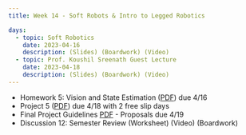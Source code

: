```yaml
---
title: Week 14 - Soft Robots & Intro to Legged Robotics

days:
  - topic: Soft Robotics
    date: 2023-04-16
    description: (Slides) (Boardwork) (Video)
  - topic: Prof. Koushil Sreenath Guest Lecture
    date: 2023-04-18
    description: (Slides) (Boardwork) (Video)
---
```

- Homework 5: Vision and State Estimation ([PDF](https://ucb-ee106.github.io/106b-sp24site/assets/hw/hw5.pdf)) due 4/16
- Project 5 ([PDF](https://ucb-ee106.github.io/106b-sp24site/assets/proj/proj5.pdf)) due 4/18 with 2 free slip days
- Final Project Guidelines [PDF](https://ucb-ee106.github.io/106b-sp24site/assets/proj/final_proj.pdf) - Proposals due 4/19
- Discussion 12: Semester Review (Worksheet) (Video) (Boardwork)

<a id="Week15"></a>
